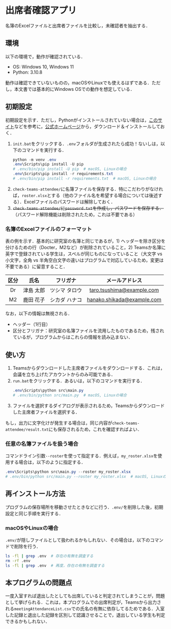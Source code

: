 # 出席者確認アプリ

名簿のExcelファイルと出席者ファイルを比較し，未確認者を抽出する．

## 環境

以下の環境で，動作が確認されている．

- OS: Windows 10, Windows 11
- Python: 3.10.8

動作は確認できていないものの，macOSやLinuxでも使えるはずである．ただし，本文書では基本的にWindows OSでの動作を想定している．

## 初期設定

初期設定を示す．ただし，Pythonがインストールされていない場合は，[このサイト](https://muneue-suwa.github.io/my-site-prototype/docs/python-ja/install-pyenv-win)などを参考に，[公式ホームページ](https://www.python.org/)から，ダウンロード＆インストールしておく．

1. `init.bat`をクリックする．`.env`フォルダが生成されたら成功！ないしは，以下のコマンドを実行する．
    ```powershell
    python -m venv .env
    .env\Scripts\pip install -U pip
    # .env/bin/pip install -U pip  # macOS, Linuxの場合
    .env\Scripts\pip install -r requirements.txt
    # .env/bin/pip install -r requirements.txt  # macOS, Linuxの場合
    ```
2. `check-teams-attendee/`に名簿ファイルを保存する．特にこだわりがなければ，`roster.xlsx`とする（他のファイル名を希望する場合については後述する）．Excelファイルのパスワードは解除しておく．
3. ~~`check-teams-attendee/`に`password.txt`を作成し，パスワードを保存する．~~ （パスワード解除機能は削除されたため，これは不要である）

### 名簿のExcelファイルのフォーマット

表の例を示す．基本的に研究室の名簿と同じであるが，1) ヘッダーを除き区分を分けるための行（Docter，M2など）が削除されていること，2) Teamsか名簿に英字で登録されている学生は，スペルが同じものになっていること（大文字 vs 小文字，全角 vs 半角空白文字の違いはプログラムで対応しているため，変更は不要である）に留意すること．

| 区分  |   氏名    |   フリガナ    |       メールアドレス       |
| :---: | :-------: | :-----------: | :------------------------: |
|  Dr   | 津島 太郎 | ツシマ タロウ | taro.tsushima@example.com  |
|  M2   | 鹿田 花子 | シカダ ハナコ | hanako.shikada@example.com |

なお，以下の情報は無視される．
- ヘッダー（1行目）
- 区分とフリガナ：研究室の名簿ファイルを流用したものであるため，残されているが，プログラムからはこれらの情報を読み込まない．

## 使い方

1. Teamsからダウンロードした主席者ファイルをダウンロードする．これは，会議を立ち上げたアカウントからのみ可能である．
2. `run.bat`をクリックする．あるいは，以下のコマンドを実行する．
    ```powershell
    .env\Scripts\python src\main.py
    # .env/bin/python src/main.py  # macOS, Linuxの場合
    ```
3. ファイルを選択するダイアログが表示されるため，Teamsからダウンロードした主席者ファイルを選択する．

もし，出力に文字化けが発生する場合は，同じ内容が`check-teams-attendee/result.txt`にも保存されるため，これを確認すればよい．

### 任意の名簿ファイルを扱う場合

コマンドライン引数`--roster`を使って指定する．例えば，`my_roster.xlsx`を使用する場合は，以下のように指定する．

```powershell
.env\Scripts\python src\main.py --roster my_roster.xlsx
# .env/bin/python src/main.py --roster my_roster.xlsx  # macOS, Linuxの場合
```

## 再インストール方法

プログラムの保存場所を移動させたときなどに行う．`.env/`を削除した後，初期設定と同じ手順を実行する．

### macOSやLinuxの場合

`.env/`が隠しファイルとして扱われるかもしれない．その場合は，以下のコマンドで削除を行う．

```bash
ls -fl | grep .env  # 存在の有無を調査する
rm -rf .env
ls -fl | grep .env  # 再度，存在の有無を調査する
```

## 本プログラムの問題点

一度入室すれば退出したとしても出席していると判定されてしまうことが，問題として挙げられる．これは，本プログラムでの出席判定が，Teamsから出力される`meetingAttendanceList.csv`での氏名の有無に依存してるためである．入室した記録と退出した記録を区別して認識させることで，退出している学生も判定できるかもしれない．
